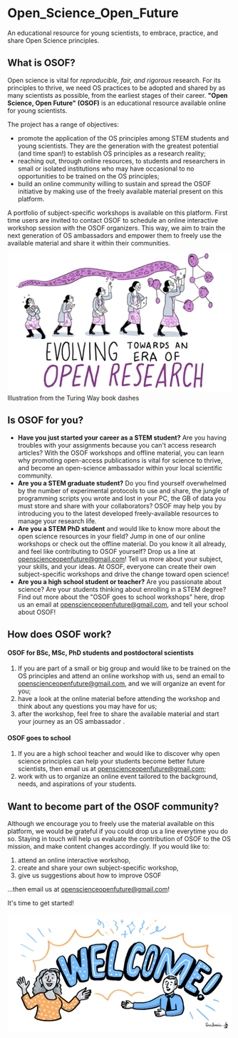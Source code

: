 # Open_Science_Open_Future
An educational resource for young scientists, to embrace, practice, and share Open Science principles.

## What is OSOF?

Open science is vital for _reproducible, fair, and rigorous_ research. For its principles to thrive, we need OS practices to be adopted and shared by as many scientists as possible, from the earliest stages of their career. 
**"Open Science, Open Future" (OSOF)** is an educational resource available online for young scientists.

The project has a range of objectives:
- promote the application of the OS principles among STEM students and young scientists. They are the generation with the greatest potential (and time span!) to establish OS principles as a research reality;
- reaching out, through online resources, to students and researchers in small or isolated institutions who may have occasional to no opportunities to be trained on the OS principles;
- build an online community willing to sustain and spread the OSOF initiative by making use of the freely available material present on this platform.

A portfolio of subject-specific workshops is available on this platform. First time users are invited to contact OSOF to schedule an online interactive workshop session with the OSOF organizers. This way, we aim to train the next generation of OS ambassadors and empower them to freely use the available material and share it within their communities.
 

![Illustrations from the Turing Way book dashes - Zenodo](images/open_way.PNG)
Illustration from the Turing Way book dashes

## Is OSOF for you?

- **Have you just started your career as a STEM student?** Are you having troubles with your assignments because you can't access research articles? With the OSOF workshops and offline material, you can learn why promoting open-access publications is vital for science to thrive, and become an open-science ambassador within your local scientific community. 
- **Are you a STEM graduate student?** Do you find yourself overwhelmed by the number of experimental protocols to use and share, the jungle of programming scripts you wrote and lost in your PC, the GB of data you must store and share with your collaborators? OSOF may help you by introducing you to the latest developed freely-available resources to manage your research life.
- **Are you a STEM PhD student** and would like to know more about the open science resources in your field? Jump in one of our online workshops or check out the offline material. Do you know it all already, and feel like contributing to OSOF yourself? Drop us a line at openscienceopenfuture@gmail.com! Tell us more about your subject, your skills, and your ideas. At OSOF, everyone can create their own subject-specific workshops and drive the change toward open science!
- **Are you a high school student or teacher?** Are you passionate about science? Are your students thinking about enrolling in a STEM degree? Find out more about the "OSOF goes to school workshops" here, drop us an email at openscienceopenfuture@gmail.com, and tell your school about OSOF!

## How does OSOF work?
#### OSOF for BSc, MSc, PhD students and postdoctoral scientists
 
1) If you are part of a small or big group and would like to be trained on the OS principles and attend an online workshop with us, send an email to openscienceopenfuture@gmail.com, and we will organize an event for you;
2) have a look at the online material before attending the workshop and think about any questions you may have for us;
3) after the workshop, feel free to share the available material and start your journey as an OS ambassador .
#### OSOF goes to school
1) If you are a high school teacher and would like to discover why open science principles can help your students become better future scientists, then email us at openscienceopenfuture@gmail.com;
2) work with us to organize an online event tailored to the background, needs, and aspirations of your students.

## Want to become part of the OSOF community?
Although we encourage you to freely use the material available on this platform, we would be grateful if you could drop us a line everytime you do so. Staying in touch will help us evaluate the contribution of OSOF to the OS mission, and make content changes accordingly. If you would like to:
1. attend an online interactive workshop,
2. create and share your own subject-specific workshop,
3. give us suggestions about how to improve OSOF

...then email us at openscienceopenfuture@gmail.com!

It's time to get started!

![Illustrations from the Turing Way book dashes - Zenodo](images/welcome.jpg)






